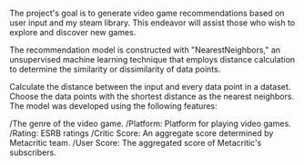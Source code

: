 The project's goal is to generate video game recommendations based on user input and my steam library. This endeavor will assist those who wish to explore and discover new games.

The recommendation model is constructed with "NearestNeighbors," an unsupervised machine learning technique that employs distance calculation to determine the similarity or dissimilarity of data points.

Calculate the distance between the input and every data point in a dataset.
Choose the data points with the shortest distance as the nearest neighbors.
The model was developed using the following features:

/The genre of the video game.
/Platform: Platform for playing video games.
/Rating: ESRB ratings
/Critic Score: An aggregate score determined by Metacritic team.
/User Score: The aggregated score of Metacritic's subscribers.
